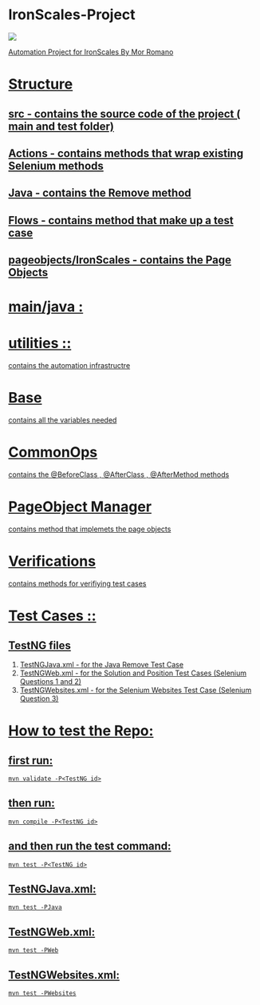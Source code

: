# IronScales-Project

<p>
  <a href = "https://ironscales.com/"/>
<img src="https://ironscales.com/hs-fs/hubfs/Icons%20and%20Logos/ironscales_logo_rectangle_2021.png?width=315&height=114&name=ironscales_logo_rectangle_2021.png"/>
  </p>

Automation Project for IronScales By Mor Romano                         

# Structure
## src - contains the source code of the project ( main and test folder)
## Actions - contains methods that wrap existing Selenium methods
## Java - contains the Remove method
## Flows - contains method that make up a test case
## pageobjects/IronScales - contains the Page Objects

# main/java :

# utilities ::
contains the automation infrastructre

# Base
contains all the variables needed

# CommonOps
contains the @BeforeClass , @AfterClass , @AfterMethod methods

# PageObject Manager
contains method that implemets the page objects

# Verifications
contains methods for verifiying test cases

# Test Cases :: 

## TestNG files
1. TestNGJava.xml - for the Java Remove Test Case
2. TestNGWeb.xml - for the Solution and Position Test Cases (Selenium Questions 1 and 2)
3. TestNGWebsites.xml - for the Selenium Websites Test Case (Selenium Question 3)

# How to test the Repo:
## first run:
`
mvn validate -P<TestNG id>
`
## then run:
`
mvn compile -P<TestNG id>
`
## and then run the test command:
`
mvn test -P<TestNG id>
`

## TestNGJava.xml:

`
mvn test -PJava
`

## TestNGWeb.xml:

`
mvn test -PWeb
`

## TestNGWebsites.xml:

`
mvn test -PWebsites
`
